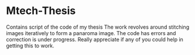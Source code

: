 # Mtech-Thesis
Contains script of the code of my thesis
 The work revolves around stitching images iteratively to form a panaroma image.
 The code has errors and correction is under progress.
 Really appreciate if any of you could help in getting this to work.
 
